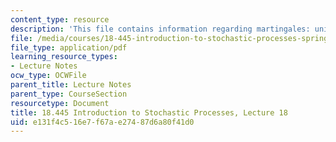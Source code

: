 ```yaml
---
content_type: resource
description: 'This file contains information regarding martingales: uniformly integrable.'
file: /media/courses/18-445-introduction-to-stochastic-processes-spring-2015/e131f4c516e7f67ae27487d6a80f41d0_MIT18_445S15_lecture18.pdf
file_type: application/pdf
learning_resource_types:
- Lecture Notes
ocw_type: OCWFile
parent_title: Lecture Notes
parent_type: CourseSection
resourcetype: Document
title: 18.445 Introduction to Stochastic Processes, Lecture 18
uid: e131f4c5-16e7-f67a-e274-87d6a80f41d0
---
```

